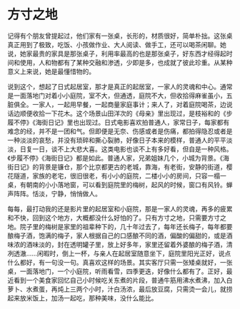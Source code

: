 # 方寸之地

记得有个朋友曾提起过，他们家有一张桌，长形的，材质很好，简单朴拙。这张桌真正用到了极致，吃饭、小孩做作业、大人阅读、做手工，还可以喝茶闲聊。她说，她家最贵的家具是那张桌子，利用率最高的也是那张桌子，好东西才经得起时间和使用，人和物都有了某种交融和渗透，少即是多，也成就了彼此珍重。从某种意义上来说，她是最懂惜物的。 

说到这个，想起了日式起居室，那才是真正的起居室，一家人的灵魂和中心。通常是一面落地门对着小小庭院，室不大，但通透，庭院不大，但收拾得麻雀虽小，五脏俱全。一家人，一起用早餐，一起商量家庭事计；来人了，对着庭院喝茶，边说话边顺便收拾一下花木。这个场景山田洋次的《母亲》里出现过，是枝裕和的《步履不停》《海街日记》里也出现过。日式电影喜欢拍普通人，家常日子，每家都有难念的经，并不是一团和气。但即便是无奈、伤感或者是伤痛，都拍得隐忍或者是一种淡淡的哀愁，并没有琐碎和撕心裂肺，好像日子本来的模样，普通人的平平淡淡，日复一日，谈不上大悲大喜。这类电影也谈不上有多好看，但自是一种风格。《步履不停》《海街日记》都是如此。普通人家，兄弟姐妹几个，小城为背景。《海街日记》的背景是镰仓，那个比京都更古的老城，靠海，有老街，安静的街道，樱花隧道，家族的老宅，很旧很老，有小小的庭院，二楼小小的房间，只容一榻一桌，有朝南的小小落地窗，可以看到庭院里的梅树，起风的时候，窗口有风铃。蝉声阵阵。恬淡，宁静，悄悄做人。 

每每，最打动我的还是影片里的起居室和小庭院，那是一家人的灵魂，再多的疲累和不快，回到这个地方，大概都没什么好怕的了。只有方寸之地，只需要方寸之地。院子里的梅树是家里的祖辈种下的，几十年过去了，每年还长梅子，每年都要酿梅子酒，饱满的梅子，家人根据自己的口感酿不同的酒，偏酸的偏甜的，或是酒味浓的酒味淡的，封在透明罐子里，放上好多年，家里还留着外婆酿的梅子酒，清冽透澈……闲暇时，倒上一杯，与亲人在起居室随意坐下，庭院里阳光正好，说点什么都好，有一句没一句。真喜欢这样的场景。其实客厅只需一张矮桌就好，一张桌，一面落地门，一个小庭院，听雨看雪，四季更迭，好像什么都有了。正好，最近看到一个美食家回忆自己小时候吃关东煮的片段，普通牛筋用沸水煮沸，加入白萝卜、水煮蛋，再炖上三两个小时，汁白汤浓，最后放豆腐，只需烫一会儿，就捞起来放米饭上，加汤一起吃，那种美味，没什么能比。